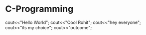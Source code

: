 # C-Programming
cout<<"Hello World";
cout<<"Cool Rohit";
cout<<"hey everyone";
cout<<"its my choice";
cout<<"outcome";
